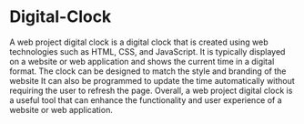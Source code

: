 # Digital-Clock

A web project digital clock is a digital clock that is created using web technologies such as HTML, CSS, and JavaScript.
It is typically displayed on a website or web application and shows the current time in a digital format.
The clock can be designed to match the style and branding of the website 
It can also be programmed to update the time automatically without requiring the user to refresh the page.
Overall, a web project digital clock is a useful tool that can enhance the functionality and user experience of a website or web application.

